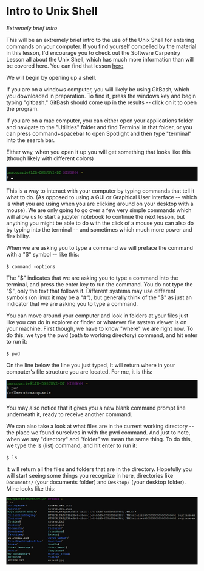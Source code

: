 # Intro to Unix Shell
*Extremely brief intro*

This will be an extremely brief intro to the use of the Unix Shell for entering commands on your computer. If you find yourself compelled by the material in this lesson, I'd encourage you to check out the Software Carpentry Lesson all about the Unix Shell, which has much more information than will be covered here. You can find that lesson [here](http://swcarpentry.github.io/shell-novice/).

We will begin by opening up a shell.

If you are on a windows computer, you will likely be using GitBash, which you downloaded in preparation. To find it, press the windows key and begin typing "gitbash." GitBash should come up in the results -- click on it to open the program.

If you are on a mac computer, you can either open your applications folder and navigate to the "Utilities" folder and find Terminal in that folder, or you can press command+spacebar to open Spotlight and then type "terminal" into the search bar.

Either way, when you open it up you will get something that looks like this (though likely with different colors)

![Bash command prompt](assets/bash_prompt.jpg)

This is a way to interact with your computer by typing commands that tell it what to do. (As opposed to using a GUI or Graphical User Interface -- which is what you are using when you are clicking around on your desktop with a mouse). We are only going to go over a few very simple commands which will allow us to start a jupyter notebook to continue the next lesson, but anything you might be able to do with the click of a mouse you can also do by typing into the terminal -- and sometimes which much more power and flexibility.

When we are asking you to type a command we will preface the command with a "$" symbol -- like this:

`$ command -options              `

The "$" indicates that we are asking you to type a command into the terminal, and press the enter key to run the command. You do not type the "$", only the text that follows it. Different systems may use different symbols (on linux it may be a "#"), but generally think of the "$" as just an indicator that we are asking you to type a command.

You can move around your computer and look in folders at your files just like you can do in explorer or finder or whatever file system viewer is on your machine. First though, we have to know "where" we are right now. To do this, we type the pwd (path to working directory) command, and hit enter to run it:

`$ pwd`

On the line below the line you just typed, It will return where in your computer's file structure you are located. For me, it is this:

![Return from pwd command](assets/pwd_return.jpg)

You may also notice that it gives you a new blank command prompt line underneath it, ready to receive another command.

We can also take a look at what files are in the current working directory -- the place we found ourselves in with the pwd command. And just to note, when we say "directory" and "folder" we mean the same thing. To do this, we type the ls (list) command, and hit enter to run it:

`$ ls`

It will return all the files and folders that are in the directory. Hopefully you will start seeing some things you recognize in here, directories like `Documents/` (your documents folder) and `Desktop/` (your desktop folder). Mine looks like this:

![Return from ls command](assets/ls_return.jpg)
